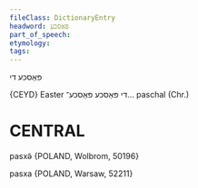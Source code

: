 ```yaml
---
fileClass: DictionaryEntry
headword: פּאַסכע
part_of_speech: 
etymology: 
tags: 
---
```

פּאַסכע
די

{CEYD}
Easter די פּאַסכע
פּאַסכע־...
paschal (Chr.)

CENTRAL
========

pasxə̃ {POLAND, Wolbrom, 50196}

pasxa {POLAND, Warsaw, 52211}